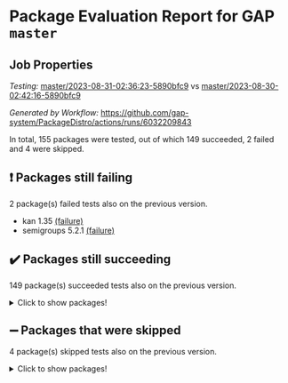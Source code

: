 # Package Evaluation Report for GAP `master`

## Job Properties

*Testing:* [master/2023-08-31-02:36:23-5890bfc9](https://github.com/gap-system/PackageDistro/blob/data/reports/master/2023-08-31-02:36:23-5890bfc9) vs [master/2023-08-30-02:42:16-5890bfc9](https://github.com/gap-system/PackageDistro/blob/data/reports/master/2023-08-30-02:42:16-5890bfc9)

*Generated by Workflow:* https://github.com/gap-system/PackageDistro/actions/runs/6032209843

In total, 155 packages were tested, out of which 149 succeeded, 2 failed and 4 were skipped.

## :exclamation: Packages still failing

2 package(s) failed tests also on the previous version.
- kan 1.35 [(failure)](https://github.com/gap-system/PackageDistro/actions/runs/6032209843/job/16367282909)
- semigroups 5.2.1 [(failure)](https://github.com/gap-system/PackageDistro/actions/runs/6032209843/job/16367287575)

## :heavy_check_mark: Packages still succeeding

149 package(s) succeeded tests also on the previous version.
<details><summary>Click to show packages!</summary>

- 4ti2interface 2023.02-04 [(success)](https://github.com/gap-system/PackageDistro/actions/runs/6032209843/job/16367274420)
- ace 5.6.2 [(success)](https://github.com/gap-system/PackageDistro/actions/runs/6032209843/job/16367274544)
- aclib 1.3.2 [(success)](https://github.com/gap-system/PackageDistro/actions/runs/6032209843/job/16367274646)
- agt 0.3.1 [(success)](https://github.com/gap-system/PackageDistro/actions/runs/6032209843/job/16367274754)
- alnuth 3.2.1 [(success)](https://github.com/gap-system/PackageDistro/actions/runs/6032209843/job/16367274842)
- anupq 3.3.0 [(success)](https://github.com/gap-system/PackageDistro/actions/runs/6032209843/job/16367274948)
- atlasrep 2.1.6 [(success)](https://github.com/gap-system/PackageDistro/actions/runs/6032209843/job/16367275051)
- autodoc 2023.06.19 [(success)](https://github.com/gap-system/PackageDistro/actions/runs/6032209843/job/16367275140)
- automata 1.15 [(success)](https://github.com/gap-system/PackageDistro/actions/runs/6032209843/job/16367275245)
- automgrp 1.3.2 [(success)](https://github.com/gap-system/PackageDistro/actions/runs/6032209843/job/16367275352)
- autpgrp 1.11 [(success)](https://github.com/gap-system/PackageDistro/actions/runs/6032209843/job/16367275449)
- cap 2023.08-15 [(success)](https://github.com/gap-system/PackageDistro/actions/runs/6032209843/job/16367275561)
- caratinterface 2.3.5 [(success)](https://github.com/gap-system/PackageDistro/actions/runs/6032209843/job/16367275687)
- cddinterface 2022.11.01 [(success)](https://github.com/gap-system/PackageDistro/actions/runs/6032209843/job/16367275773)
- circle 1.6.6 [(success)](https://github.com/gap-system/PackageDistro/actions/runs/6032209843/job/16367275878)
- classicpres 1.22 [(success)](https://github.com/gap-system/PackageDistro/actions/runs/6032209843/job/16367275977)
- cohomolo 1.6.11 [(success)](https://github.com/gap-system/PackageDistro/actions/runs/6032209843/job/16367276099)
- congruence 1.2.5 [(success)](https://github.com/gap-system/PackageDistro/actions/runs/6032209843/job/16367276225)
- corelg 1.56 [(success)](https://github.com/gap-system/PackageDistro/actions/runs/6032209843/job/16367276331)
- crime 1.6 [(success)](https://github.com/gap-system/PackageDistro/actions/runs/6032209843/job/16367276419)
- crisp 1.4.6 [(success)](https://github.com/gap-system/PackageDistro/actions/runs/6032209843/job/16367276510)
- crypting 0.10.4 [(success)](https://github.com/gap-system/PackageDistro/actions/runs/6032209843/job/16367276605)
- cryst 4.1.26 [(success)](https://github.com/gap-system/PackageDistro/actions/runs/6032209843/job/16367276748)
- crystcat 1.1.10 [(success)](https://github.com/gap-system/PackageDistro/actions/runs/6032209843/job/16367276865)
- ctbllib 1.3.6 [(success)](https://github.com/gap-system/PackageDistro/actions/runs/6032209843/job/16367276960)
- cubefree 1.19 [(success)](https://github.com/gap-system/PackageDistro/actions/runs/6032209843/job/16367277059)
- curlinterface 2.3.2 [(success)](https://github.com/gap-system/PackageDistro/actions/runs/6032209843/job/16367277163)
- cvec 2.8.1 [(success)](https://github.com/gap-system/PackageDistro/actions/runs/6032209843/job/16367277242)
- datastructures 0.3.0 [(success)](https://github.com/gap-system/PackageDistro/actions/runs/6032209843/job/16367277339)
- deepthought 1.0.6 [(success)](https://github.com/gap-system/PackageDistro/actions/runs/6032209843/job/16367277423)
- design 1.8 [(success)](https://github.com/gap-system/PackageDistro/actions/runs/6032209843/job/16367277522)
- difsets 2.3.1 [(success)](https://github.com/gap-system/PackageDistro/actions/runs/6032209843/job/16367277641)
- digraphs 1.6.2 [(success)](https://github.com/gap-system/PackageDistro/actions/runs/6032209843/job/16367277744)
- edim 1.3.7 [(success)](https://github.com/gap-system/PackageDistro/actions/runs/6032209843/job/16367277859)
- example 4.3.4 [(success)](https://github.com/gap-system/PackageDistro/actions/runs/6032209843/job/16367277968)
- examplesforhomalg 2023.08-01 [(success)](https://github.com/gap-system/PackageDistro/actions/runs/6032209843/job/16367278074)
- factint 1.6.3 [(success)](https://github.com/gap-system/PackageDistro/actions/runs/6032209843/job/16367278172)
- ferret 1.0.9 [(success)](https://github.com/gap-system/PackageDistro/actions/runs/6032209843/job/16367278305)
- fga 1.5.0 [(success)](https://github.com/gap-system/PackageDistro/actions/runs/6032209843/job/16367278442)
- fining 1.5.6 [(success)](https://github.com/gap-system/PackageDistro/actions/runs/6032209843/job/16367278555)
- float 1.0.3 [(success)](https://github.com/gap-system/PackageDistro/actions/runs/6032209843/job/16367278655)
- format 1.4.3 [(success)](https://github.com/gap-system/PackageDistro/actions/runs/6032209843/job/16367278775)
- forms 1.2.9 [(success)](https://github.com/gap-system/PackageDistro/actions/runs/6032209843/job/16367278974)
- fplsa 1.2.6 [(success)](https://github.com/gap-system/PackageDistro/actions/runs/6032209843/job/16367279103)
- fr 2.4.12 [(success)](https://github.com/gap-system/PackageDistro/actions/runs/6032209843/job/16367279207)
- francy 2.0.3 [(success)](https://github.com/gap-system/PackageDistro/actions/runs/6032209843/job/16367279343)
- fwtree 1.3 [(success)](https://github.com/gap-system/PackageDistro/actions/runs/6032209843/job/16367279477)
- gapdoc 1.6.6 [(success)](https://github.com/gap-system/PackageDistro/actions/runs/6032209843/job/16367279601)
- gauss 2023.02-04 [(success)](https://github.com/gap-system/PackageDistro/actions/runs/6032209843/job/16367279729)
- gaussforhomalg 2023.08-01 [(success)](https://github.com/gap-system/PackageDistro/actions/runs/6032209843/job/16367279868)
- gbnp 1.0.5 [(success)](https://github.com/gap-system/PackageDistro/actions/runs/6032209843/job/16367280006)
- generalizedmorphismsforcap 2023.08-01 [(success)](https://github.com/gap-system/PackageDistro/actions/runs/6032209843/job/16367280140)
- genss 1.6.8 [(success)](https://github.com/gap-system/PackageDistro/actions/runs/6032209843/job/16367280266)
- gradedmodules 2023.08-01 [(success)](https://github.com/gap-system/PackageDistro/actions/runs/6032209843/job/16367280395)
- gradedringforhomalg 2023.08-01 [(success)](https://github.com/gap-system/PackageDistro/actions/runs/6032209843/job/16367280537)
- grape 4.9.0 [(success)](https://github.com/gap-system/PackageDistro/actions/runs/6032209843/job/16367280650)
- groupoids 1.73 [(success)](https://github.com/gap-system/PackageDistro/actions/runs/6032209843/job/16367280750)
- grpconst 2.6.4 [(success)](https://github.com/gap-system/PackageDistro/actions/runs/6032209843/job/16367280868)
- guarana 0.96.3 [(success)](https://github.com/gap-system/PackageDistro/actions/runs/6032209843/job/16367280994)
- guava 3.18 [(success)](https://github.com/gap-system/PackageDistro/actions/runs/6032209843/job/16367281118)
- hap 1.58 [(success)](https://github.com/gap-system/PackageDistro/actions/runs/6032209843/job/16367281224)
- hapcryst 0.1.15 [(success)](https://github.com/gap-system/PackageDistro/actions/runs/6032209843/job/16367281336)
- hecke 1.5.3 [(success)](https://github.com/gap-system/PackageDistro/actions/runs/6032209843/job/16367281465)
- help 3.5 [(success)](https://github.com/gap-system/PackageDistro/actions/runs/6032209843/job/16367281559)
- homalg 2023.08-01 [(success)](https://github.com/gap-system/PackageDistro/actions/runs/6032209843/job/16367281806)
- homalgtocas 2023.08-01 [(success)](https://github.com/gap-system/PackageDistro/actions/runs/6032209843/job/16367281960)
- idrel 2.45 [(success)](https://github.com/gap-system/PackageDistro/actions/runs/6032209843/job/16367282066)
- images 1.3.1 [(success)](https://github.com/gap-system/PackageDistro/actions/runs/6032209843/job/16367282159)
- intpic 0.3.0 [(success)](https://github.com/gap-system/PackageDistro/actions/runs/6032209843/job/16367282241)
- io 4.8.1 [(success)](https://github.com/gap-system/PackageDistro/actions/runs/6032209843/job/16367282317)
- io_forhomalg 2023.02-04 [(success)](https://github.com/gap-system/PackageDistro/actions/runs/6032209843/job/16367282402)
- irredsol 1.4.4 [(success)](https://github.com/gap-system/PackageDistro/actions/runs/6032209843/job/16367282500)
- json 2.1.1 [(success)](https://github.com/gap-system/PackageDistro/actions/runs/6032209843/job/16367282603)
- jupyterkernel 1.5.0 [(success)](https://github.com/gap-system/PackageDistro/actions/runs/6032209843/job/16367282702)
- jupyterviz 1.5.6 [(success)](https://github.com/gap-system/PackageDistro/actions/runs/6032209843/job/16367282817)
- kbmag 1.5.11 [(success)](https://github.com/gap-system/PackageDistro/actions/runs/6032209843/job/16367283026)
- laguna 3.9.6 [(success)](https://github.com/gap-system/PackageDistro/actions/runs/6032209843/job/16367283139)
- liealgdb 2.2.1 [(success)](https://github.com/gap-system/PackageDistro/actions/runs/6032209843/job/16367283242)
- liepring 2.8 [(success)](https://github.com/gap-system/PackageDistro/actions/runs/6032209843/job/16367283387)
- liering 2.4.2 [(success)](https://github.com/gap-system/PackageDistro/actions/runs/6032209843/job/16367283499)
- linearalgebraforcap 2023.08-06 [(success)](https://github.com/gap-system/PackageDistro/actions/runs/6032209843/job/16367283594)
- localizeringforhomalg 2023.08-01 [(success)](https://github.com/gap-system/PackageDistro/actions/runs/6032209843/job/16367283710)
- loops 3.4.3 [(success)](https://github.com/gap-system/PackageDistro/actions/runs/6032209843/job/16367283804)
- lpres 1.0.3 [(success)](https://github.com/gap-system/PackageDistro/actions/runs/6032209843/job/16367283904)
- majoranaalgebras 1.5.1 [(success)](https://github.com/gap-system/PackageDistro/actions/runs/6032209843/job/16367284007)
- mapclass 1.4.6 [(success)](https://github.com/gap-system/PackageDistro/actions/runs/6032209843/job/16367284102)
- matgrp 0.70 [(success)](https://github.com/gap-system/PackageDistro/actions/runs/6032209843/job/16367284184)
- matricesforhomalg 2023.08-01 [(success)](https://github.com/gap-system/PackageDistro/actions/runs/6032209843/job/16367284278)
- modisom 2.5.4 [(success)](https://github.com/gap-system/PackageDistro/actions/runs/6032209843/job/16367284383)
- modulepresentationsforcap 2023.08-02 [(success)](https://github.com/gap-system/PackageDistro/actions/runs/6032209843/job/16367284501)
- modules 2023.08-01 [(success)](https://github.com/gap-system/PackageDistro/actions/runs/6032209843/job/16367284616)
- monoidalcategories 2023.08-10 [(success)](https://github.com/gap-system/PackageDistro/actions/runs/6032209843/job/16367284751)
- nconvex 2022.09-01 [(success)](https://github.com/gap-system/PackageDistro/actions/runs/6032209843/job/16367284875)
- nilmat 1.4.2 [(success)](https://github.com/gap-system/PackageDistro/actions/runs/6032209843/job/16367284990)
- nock 1.5 [(success)](https://github.com/gap-system/PackageDistro/actions/runs/6032209843/job/16367285104)
- normalizinterface 1.3.6 [(success)](https://github.com/gap-system/PackageDistro/actions/runs/6032209843/job/16367285224)
- nq 2.5.10 [(success)](https://github.com/gap-system/PackageDistro/actions/runs/6032209843/job/16367285349)
- numericalsgps 1.3.1 [(success)](https://github.com/gap-system/PackageDistro/actions/runs/6032209843/job/16367285457)
- openmath 11.5.3 [(success)](https://github.com/gap-system/PackageDistro/actions/runs/6032209843/job/16367285581)
- orb 4.9.0 [(success)](https://github.com/gap-system/PackageDistro/actions/runs/6032209843/job/16367285695)
- packagemanager 1.4.1 [(success)](https://github.com/gap-system/PackageDistro/actions/runs/6032209843/job/16367285792)
- patternclass 2.4.3 [(success)](https://github.com/gap-system/PackageDistro/actions/runs/6032209843/job/16367285868)
- permut 2.0.4 [(success)](https://github.com/gap-system/PackageDistro/actions/runs/6032209843/job/16367285972)
- polenta 1.3.10 [(success)](https://github.com/gap-system/PackageDistro/actions/runs/6032209843/job/16367286058)
- polymaking 0.8.6 [(success)](https://github.com/gap-system/PackageDistro/actions/runs/6032209843/job/16367286158)
- primgrp 3.4.4 [(success)](https://github.com/gap-system/PackageDistro/actions/runs/6032209843/job/16367286250)
- profiling 2.5.4 [(success)](https://github.com/gap-system/PackageDistro/actions/runs/6032209843/job/16367286355)
- qpa 1.34 [(success)](https://github.com/gap-system/PackageDistro/actions/runs/6032209843/job/16367286462)
- quagroup 1.8.3 [(success)](https://github.com/gap-system/PackageDistro/actions/runs/6032209843/job/16367286572)
- radiroot 2.9 [(success)](https://github.com/gap-system/PackageDistro/actions/runs/6032209843/job/16367286663)
- rcwa 4.7.1 [(success)](https://github.com/gap-system/PackageDistro/actions/runs/6032209843/job/16367286775)
- rds 1.8 [(success)](https://github.com/gap-system/PackageDistro/actions/runs/6032209843/job/16367286880)
- recog 1.4.2 [(success)](https://github.com/gap-system/PackageDistro/actions/runs/6032209843/job/16367286977)
- repndecomp 1.3.0 [(success)](https://github.com/gap-system/PackageDistro/actions/runs/6032209843/job/16367287059)
- repsn 3.1.1 [(success)](https://github.com/gap-system/PackageDistro/actions/runs/6032209843/job/16367287149)
- resclasses 4.7.3 [(success)](https://github.com/gap-system/PackageDistro/actions/runs/6032209843/job/16367287229)
- ringsforhomalg 2023.08-01 [(success)](https://github.com/gap-system/PackageDistro/actions/runs/6032209843/job/16367287331)
- sco 2023.08-01 [(success)](https://github.com/gap-system/PackageDistro/actions/runs/6032209843/job/16367287414)
- scscp 2.4.1 [(success)](https://github.com/gap-system/PackageDistro/actions/runs/6032209843/job/16367287507)
- sglppow 2.3 [(success)](https://github.com/gap-system/PackageDistro/actions/runs/6032209843/job/16367287670)
- sgpviz 0.999.5 [(success)](https://github.com/gap-system/PackageDistro/actions/runs/6032209843/job/16367287767)
- simpcomp 2.1.14 [(success)](https://github.com/gap-system/PackageDistro/actions/runs/6032209843/job/16367287842)
- singular 2023.02.09 [(success)](https://github.com/gap-system/PackageDistro/actions/runs/6032209843/job/16367287909)
- sl2reps 1.1 [(success)](https://github.com/gap-system/PackageDistro/actions/runs/6032209843/job/16367288004)
- sla 1.5.3 [(success)](https://github.com/gap-system/PackageDistro/actions/runs/6032209843/job/16367288103)
- smallgrp 1.5.3 [(success)](https://github.com/gap-system/PackageDistro/actions/runs/6032209843/job/16367288181)
- smallsemi 0.6.13 [(success)](https://github.com/gap-system/PackageDistro/actions/runs/6032209843/job/16367288257)
- sonata 2.9.6 [(success)](https://github.com/gap-system/PackageDistro/actions/runs/6032209843/job/16367288334)
- sophus 1.27 [(success)](https://github.com/gap-system/PackageDistro/actions/runs/6032209843/job/16367288416)
- spinsym 1.5.2 [(success)](https://github.com/gap-system/PackageDistro/actions/runs/6032209843/job/16367288500)
- standardff 0.9.4 [(success)](https://github.com/gap-system/PackageDistro/actions/runs/6032209843/job/16367288589)
- symbcompcc 1.3.2 [(success)](https://github.com/gap-system/PackageDistro/actions/runs/6032209843/job/16367288672)
- thelma 1.3 [(success)](https://github.com/gap-system/PackageDistro/actions/runs/6032209843/job/16367288773)
- tomlib 1.2.9 [(success)](https://github.com/gap-system/PackageDistro/actions/runs/6032209843/job/16367288866)
- toolsforhomalg 2023.07-01 [(success)](https://github.com/gap-system/PackageDistro/actions/runs/6032209843/job/16367288963)
- toric 1.9.5 [(success)](https://github.com/gap-system/PackageDistro/actions/runs/6032209843/job/16367289092)
- toricvarieties 2022.07.13 [(success)](https://github.com/gap-system/PackageDistro/actions/runs/6032209843/job/16367289201)
- transgrp 3.6.4 [(success)](https://github.com/gap-system/PackageDistro/actions/runs/6032209843/job/16367289299)
- ugaly 4.1.3 [(success)](https://github.com/gap-system/PackageDistro/actions/runs/6032209843/job/16367289412)
- unipot 1.5 [(success)](https://github.com/gap-system/PackageDistro/actions/runs/6032209843/job/16367289501)
- unitlib 4.2.0 [(success)](https://github.com/gap-system/PackageDistro/actions/runs/6032209843/job/16367289601)
- utils 0.82 [(success)](https://github.com/gap-system/PackageDistro/actions/runs/6032209843/job/16367289704)
- uuid 0.7 [(success)](https://github.com/gap-system/PackageDistro/actions/runs/6032209843/job/16367289789)
- walrus 0.9991 [(success)](https://github.com/gap-system/PackageDistro/actions/runs/6032209843/job/16367289891)
- wedderga 4.10.4 [(success)](https://github.com/gap-system/PackageDistro/actions/runs/6032209843/job/16367290010)
- xmod 2.91 [(success)](https://github.com/gap-system/PackageDistro/actions/runs/6032209843/job/16367290095)
- xmodalg 1.23 [(success)](https://github.com/gap-system/PackageDistro/actions/runs/6032209843/job/16367290190)
- yangbaxter 0.10.3 [(success)](https://github.com/gap-system/PackageDistro/actions/runs/6032209843/job/16367290300)
- zeromqinterface 0.14 [(success)](https://github.com/gap-system/PackageDistro/actions/runs/6032209843/job/16367290374)
</details>

## :heavy_minus_sign: Packages that were skipped

4 package(s) skipped tests also on the previous version.
<details><summary>Click to show packages!</summary>

- browse 1.8.21 [(skipped)](https://github.com/gap-system/PackageDistro/actions/runs/6032209843/job/16367027606)
- itc 1.5.1 [(skipped)](https://github.com/gap-system/PackageDistro/actions/runs/6032209843/job/16367027606)
- polycyclic 2.16 [(skipped)](https://github.com/gap-system/PackageDistro/actions/runs/6032209843/job/16367027606)
- xgap 4.31 [(skipped)](https://github.com/gap-system/PackageDistro/actions/runs/6032209843/job/16367027606)
</details>

